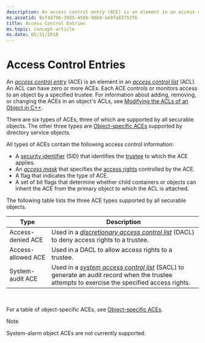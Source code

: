 ```yaml
---
description: An access control entry (ACE) is an element in an access control list (ACL).
ms.assetid: 9cf4d796-3955-456b-9db9-ae9fa83752f6
title: Access Control Entries
ms.topic: concept-article
ms.date: 05/31/2018
---
```


# Access Control Entries

An [*access control entry*](/windows/desktop/SecGloss/a-gly) (ACE) is an element in an [*access control list*](/windows/desktop/SecGloss/a-gly) (ACL). An ACL can have zero or more ACEs. Each ACE controls or monitors access to an object by a specified trustee. For information about adding, removing, or changing the ACEs in an object's ACLs, see [Modifying the ACLs of an Object in C++](modifying-the-acls-of-an-object-in-c--.md).

There are six types of ACEs, three of which are supported by all securable objects. The other three types are [Object-specific ACEs](object-specific-aces.md) supported by directory service objects.

All types of ACEs contain the following access control information:

-   A [security identifier](security-identifiers.md) (SID) that identifies the [trustee](trustees.md) to which the ACE applies.
-   An [*access mask*](/windows/desktop/SecGloss/a-gly) that specifies the [access rights](access-rights-and-access-masks.md) controlled by the ACE.
-   A flag that indicates the type of ACE.
-   A set of bit flags that determine whether child containers or objects can inherit the ACE from the primary object to which the ACL is attached.

The following table lists the three ACE types supported by all securable objects.



| Type               | Description                                                                                                                                                                                                                                      |
|--------------------|--------------------------------------------------------------------------------------------------------------------------------------------------------------------------------------------------------------------------------------------------|
| Access-denied ACE  | Used in a [*discretionary access control list*](/windows/desktop/SecGloss/d-gly) (DACL) to deny access rights to a trustee.                                       |
| Access-allowed ACE | Used in a DACL to allow access rights to a trustee.                                                                                                                                                                                              |
| System-audit ACE   | Used in a [*system access control list*](/windows/desktop/SecGloss/s-gly) (SACL) to generate an audit record when the trustee attempts to exercise the specified access rights. |



 

For a table of object-specific ACEs, see [Object-specific ACEs](object-specific-aces.md).

> [!Note]  
> System-alarm object ACEs are not currently supported.

 

 

 
